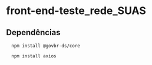 # front-end-teste_rede_SUAS

## Dependências

```
  npm install @govbr-ds/core
```
```
  npm install axios
```
